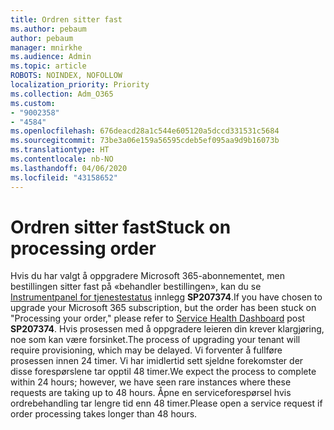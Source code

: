 ```yaml
---
title: Ordren sitter fast
ms.author: pebaum
author: pebaum
manager: mnirkhe
ms.audience: Admin
ms.topic: article
ROBOTS: NOINDEX, NOFOLLOW
localization_priority: Priority
ms.collection: Adm_O365
ms.custom:
- "9002358"
- "4584"
ms.openlocfilehash: 676deacd28a1c544e605120a5dccd331531c5684
ms.sourcegitcommit: 73be3a06e159a56595cdeb5ef095aa9d9b16073b
ms.translationtype: HT
ms.contentlocale: nb-NO
ms.lasthandoff: 04/06/2020
ms.locfileid: "43158652"
---
```

# <a name="stuck-on-processing-order"></a><span data-ttu-id="cee5f-102">Ordren sitter fast</span><span class="sxs-lookup"><span data-stu-id="cee5f-102">Stuck on processing order</span></span>

<span data-ttu-id="cee5f-103">Hvis du har valgt å oppgradere Microsoft 365-abonnementet, men bestillingen sitter fast på «behandler bestillingen», kan du se [Instrumentpanel for tjenestestatus](https://admin.microsoft.com/AdminPortal/Home?adminportal=1&msCV=%2BbOQtMNsz0ei8f5z.0.36#/servicehealth) innlegg **SP207374**.</span><span class="sxs-lookup"><span data-stu-id="cee5f-103">If you have chosen to upgrade your Microsoft 365 subscription, but the order has been stuck on "Processing your order," please refer to [Service Health Dashboard](https://admin.microsoft.com/AdminPortal/Home?adminportal=1&msCV=%2BbOQtMNsz0ei8f5z.0.36#/servicehealth) post **SP207374**.</span></span> <span data-ttu-id="cee5f-104">Hvis prosessen med å oppgradere leieren din krever klargjøring, noe som kan være forsinket.</span><span class="sxs-lookup"><span data-stu-id="cee5f-104">The process of upgrading your tenant will require provisioning, which may be delayed.</span></span> <span data-ttu-id="cee5f-105">Vi forventer å fullføre prosessen innen 24 timer. Vi har imidlertid sett sjeldne forekomster der disse forespørslene tar opptil 48 timer.</span><span class="sxs-lookup"><span data-stu-id="cee5f-105">We expect the process to complete within 24 hours; however, we have seen rare instances where these requests are taking up to 48 hours.</span></span> <span data-ttu-id="cee5f-106">Åpne en serviceforespørsel hvis ordrebehandling tar lengre tid enn 48 timer.</span><span class="sxs-lookup"><span data-stu-id="cee5f-106">Please open a service request if order processing takes longer than 48 hours.</span></span>
